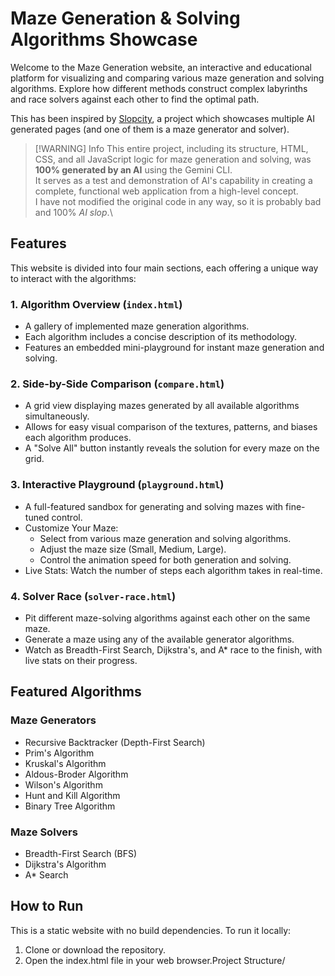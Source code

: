 # Maze Generation & Solving Algorithms Showcase
Welcome to the Maze Generation website, an interactive and educational platform for visualizing and comparing various maze generation and solving algorithms. Explore how different methods construct complex labyrinths and race solvers against each other to find the optimal path.

This has been inspired by [Slopcity](https://github.com/MaxRobinsonTheGreat/slopcity), a project which showcases multiple AI generated pages (and one of them is a maze generator and solver).

> [!WARNING] Info
> This entire project, including its structure, HTML, CSS, and all JavaScript logic for maze generation and solving, was **100% generated by an AI** using the Gemini CLI.\
> It serves as a test and demonstration of AI's capability in creating a complete, functional web application from a high-level concept.\
> I have not modified the original code in any way, so it is probably bad and 100% *AI slop*.\

## Features
This website is divided into four main sections, each offering a unique way to interact with the algorithms:
### 1. Algorithm Overview (`index.html`)
- A gallery of implemented maze generation algorithms.
- Each algorithm includes a concise description of its methodology.
- Features an embedded mini-playground for instant maze generation and solving.

### 2. Side-by-Side Comparison (`compare.html`)
- A grid view displaying mazes generated by all available algorithms simultaneously.
- Allows for easy visual comparison of the textures, patterns, and biases each algorithm produces.
- A "Solve All" button instantly reveals the solution for every maze on the grid.

### 3. Interactive Playground (`playground.html`)
- A full-featured sandbox for generating and solving mazes with fine-tuned control.
- Customize Your Maze:
  - Select from various maze generation and solving algorithms.
  - Adjust the maze size (Small, Medium, Large).
  - Control the animation speed for both generation and solving.
- Live Stats: Watch the number of steps each algorithm takes in real-time.

### 4. Solver Race (`solver-race.html`)
- Pit different maze-solving algorithms against each other on the same maze.
- Generate a maze using any of the available generator algorithms.
- Watch as Breadth-First Search, Dijkstra's, and A* race to the finish, with live stats on their progress.

## Featured Algorithms
### Maze Generators
 - Recursive Backtracker (Depth-First Search)
 - Prim's Algorithm
 - Kruskal's Algorithm
 - Aldous-Broder Algorithm
 - Wilson's Algorithm
 - Hunt and Kill Algorithm
 - Binary Tree Algorithm

### Maze Solvers
- Breadth-First Search (BFS)
- Dijkstra's Algorithm
- A* Search

## How to Run
This is a static website with no build dependencies. To run it locally:
1. Clone or download the repository.
2. Open the index.html file in your web browser.Project Structure/
